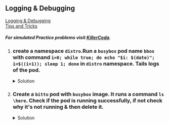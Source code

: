 ## Logging & Debugging

[Logging & Debugging](https://kubernetes.io/docs/reference/kubectl/generated/kubectl_logs/)
</br>
[Tips and Tricks](../../tips_and_tricks.md)

##### For simulated Practice problems visit [KillerCoda](https://killercoda.com/amitk).

1.  ### create a namespace `distro`.Run a `busybox` pod name `bbox` with command `i=0; while true; do echo "$i: $(date)"; i=$((i+1)); sleep 1; done` in `distro` namespace. Tails logs of the pod. 
    <details><summary>Solution</summary>
      <p>

      ```bash
      # create the namespace
      k create ns distro

      # create pod with the specified command
      apiVersion: v1
      kind: Pod
      metadata:
        creationTimestamp: null
        labels:
          run: bbox
        name: bbox
        namespace: distro
      spec:
        containers:
        - image: busybox
          name: bbox
          command: ["sh","-c","i=0; while true; do echo '$i: $(date)'; i=$((i+1)); sleep 1; done"]
        dnsPolicy: ClusterFirst
        restartPolicy: Always
      status: {}

      # tail the logs
      k logs bbox -n distro -t
      ```
      </p>
    </details>

1.  ### Create a `bitto` pod with `busybox` image. It runs a command `ls \here`. Check if the pod is running successfully, if not check why it's not running & then delete it. 
    <details><summary>Solution</summary>
      <p>

      ```bash
      # create the namespace
      k create ns nano

      # create pod with the specified command
      apiVersion: v1
      kind: Pod
      metadata:
        creationTimestamp: null
        labels:
          run: bitto
        name: bitto
      spec:
        containers:
        - image: busybox
          name: bitto
          command: ["sh","-c","ls /here"]
        dnsPolicy: ClusterFirst
        restartPolicy: Always
      status: {}

      # check details of the pod
      k describe po bitto
      ```
      </p>
    </details>